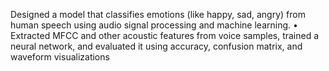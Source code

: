 Designed a model that classifies emotions (like happy, sad, angry) from human speech using audio signal processing and machine learning.
• Extracted MFCC and other acoustic features from voice samples, trained a neural network, and evaluated it using accuracy, confusion matrix, and waveform visualizations
